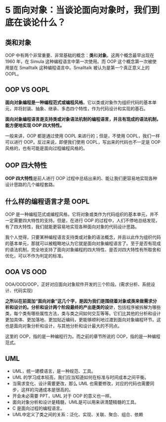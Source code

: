 # 5 面向对象：当谈论面向对象时，我们到底在谈论什么？
## 类和对象

OOP 中有两个非常重要、非常基础的概念：**类**和**对象**。这两个概念最早出现在 1960 年，在 Simula 这种编程语言中第一次使用。而 OOP 这个概念第一次被使用是在 Smalltalk 这种编程语言中。Smalltalk 被认为是第一个真正意义上的 OOPL。

## OOP VS OOPL

**面向对象编程是一种编程范式或编程风格**。它以类或对象作为组织代码的基本单元，并将封装、抽象、继承、多态四个特性，作为代码设计和实现的基石。

**面向对象编程语言是支持类或对象语法机制的编程语言，并且有现成的语法机制，能方便地实现 OOP 四大特性。**

一般来讲，OOP 都是通过使用 OOPL 来进行的；但是，不使用 OOPL，我们一样可以进行 OOP。反过来说，即便我们使用 OOPL，写出来的代码也不一定是 OOP 风格的，也有可能是面向过程编程风格的。

## OOP 四大特性

**OOP 四大特性**是前人进行 OOP 过程中总结出来的、能让我们更容易地实现各种设计思路的几个编程套路。

## 什么样的编程语言才是 OOPL

OOP 是一种编程范式或编程风格，它将对象或类作为代码组织的基本单元，并不一定需要四大特性的支持。但是，在进行 OOP 的过程中，人们不停地总结发现，有了四大特性，我们就能更容易地实现各种面向对象的代码设计思路。

我个人觉得，只要某种编程语言支持类或对象的语法概念，并且以此作为组织代码的基本单元，那就可以被粗略地认为它就是面向对象编程语言了。至于是否有现成的语法机制，完全地支持了面向对象编程的四大特性、是否对四大特性有所取舍和优化，可以不作为判定的标准。

## OOA VS OOD

OOA/OOD/OOP，正好对应面向对象软件开发的三个阶段。(需求分析、系统设计、代码实现)

**之所以在前面加“面向对象”这几个字，是因为我们是围绕着对象或类来做需求分析和设计的。分析和设计两个阶段最终的产出是类的设计**，包括程序被拆解为哪些类，每个类有哪些属性方法，类与类之间如何交互等等。它们比其他的分析和设计更加具体、更加落地、更加贴近编码，更能够顺利地过渡到面向对象编程环节。这也是面向对象分析和设计，与其他分析和设计最大的不同点。

这里的 OOP，指的是一种编程行为。而之前的章节所说的 OOP，指的是一种编程范式。

## UML

* UML，统一建模语言，是一种规范、工具。
* UML 的学习成本较高，我们应当知道如何在标准与时间成本之间平衡。
* 当需求变化、设计需要更改，那么 UML 也需要修改，对应的代码也需要同步，这样的沟通成本是很高的。
* 开会未必需要 PPT，UML 对于 OOP 的意义也一样。
* 面向对象分析和设计是精髓，UML是可以用来讲清楚精髓的工具。
* C 是面向过程的编程语言。
* UML中定义了类之间的关系：泛化、实现、关联、聚合、组合、依赖
